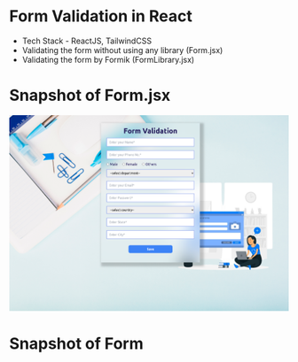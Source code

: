 # Form Validation in React
- Tech Stack - ReactJS, TailwindCSS
- Validating the form without using any library (Form.jsx)
- Validating the form by Formik (FormLibrary.jsx)

# Snapshot of Form.jsx
![snapshot](form.png)

# Snapshot of Form